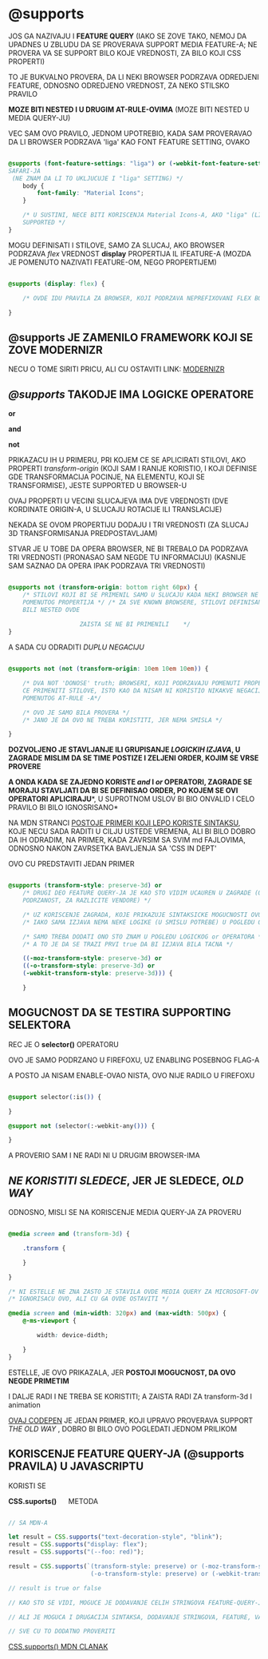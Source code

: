# @supports

JOS GA NAZIVAJU I **FEATURE QUERY** (IAKO SE ZOVE TAKO, NEMOJ DA UPADNES U ZBLUDU DA SE PROVERAVA SUPPORT MEDIA FEATURE-A; NE PROVERA VA SE SUPPORT BILO KOJE VREDNOSTI, ZA BILO KOJI CSS PROPERTI)

TO JE BUKVALNO PROVERA, DA LI NEKI BROWSER PODRZAVA ODREDJENI FEATURE, ODNOSNO ODREDJENO VREDNOST, ZA NEKO STILSKO PRAVILO

**MOZE BITI NESTED I U DRUGIM AT-RULE-OVIMA** (MOZE BITI NESTED U MEDIA QUERY-JU)

VEC SAM OVO PRAVILO, JEDNOM UPOTREBIO, KADA SAM PROVERAVAO DA LI BROWSER PODRZAVA 'liga' KAO FONT FEATURE SETTING, OVAKO

```CSS

@supports (font-feature-settings: "liga") or (-webkit-font-feature-settings: "liga") { /* DRUGI FEATURE SE TICE SAFARI-JA, ALI KAZU DA SAFARI LAZE DA OVAJ FEATURE IMA SVE SETTINGSE, U SLUCAJU
SAFARI-JA
 (NE ZNAM DA LI TO UKLJUCUJE I "liga" SETTING) */
    body {
        font-family: "Material Icons";
    }

    /* U SUSTINI, NECE BITI KORISCENJA Material Icons-A, AKO "liga" (LIGATURE) FONT FEATURE SETTING NIJE
    SUPPORTED */
}

```

MOGU DEFINISATI I STILOVE, SAMO ZA SLUCAJ, AKO BROWSER PODRZAVA *flex* VREDNOST **display** PROPERTIJA IL IFEATURE-A (MOZDA JE POMENUTO NAZIVATI FEATURE-OM, NEGO PROPERTIJEM)

```CSS

@supports (display: flex) {

    /* OVDE IDU PRAVILA ZA BROWSER, KOJI PODRZAVA NEPREFIXOVANI FLEX BOX */

}

```

## @supports JE ZAMENILO FRAMEWORK KOJI SE ZOVE MODERNIZR

NECU O TOME SIRITI PRICU, ALI CU OSTAVITI LINK: [MODERNIZR](https://modernizr.com)

## *@supports* TAKODJE IMA LOGICKE OPERATORE

**or**

**and**

**not**

PRIKAZACU IH U PRIMERU, PRI KOJEM CE SE APLICIRATI STILOVI, AKO PROPERTI *transform-origin* (KOJI SAM I RANIJE KORISTIO, I KOJI DEFINISE GDE TRANSFORMACIJA POCINJE, NA ELEMENTU, KOJI SE TRANSFORMISE), JESTE SUPPORTED U BROWSER-U

OVAJ PROPERTI U VECINI SLUCAJEVA IMA DVE VREDNOSTI (DVE KORDINATE ORIGIN-A, U SLUCAJU ROTACIJE ILI TRANSLACIJE)

NEKADA SE OVOM PROPERTIJU DODAJU I TRI VREDNOSTI (ZA SLUCAJ 3D TRANSFORMISANJA PREDPOSTAVLJAM)

STVAR JE U TOBE DA OPERA BROWSER, NE BI TREBALO DA PODRZAVA TRI VREDNOSTI (PRONASAO SAM NEGDE TU INFORMACIJU) (KASNIJE SAM SAZNAO DA OPERA IPAK PODRZAVA TRI VREDNOSTI)

```CSS

@supports not (transform-origin: bottom right 60px) {
    /* STILOVI KOJI BI SE PRIMENIL SAMO U SLUCAJU KADA NEKI BROWSER NE PODRZAVA TRI VREDNOSTI 
    POMENUTOG PROPERTIJA */ /* ZA SVE KNOWN BROWSERE, STILOVI DEFINISANI ZA SELEKTORE, KOJI BI
    BILI NESTED OVDE
    
                    ZAISTA SE NE BI PRIMENILI    */
}

```

A SADA CU ODRADITI *DUPLU NEGACIJU*

```CSS

@supports not (not (transform-origin: 10em 10em 10em)) {

    /* DVA NOT 'DONOSE' truth; BROWSERI, KOJI PODRZAVAJU POMENUTI PROPERTI SA TRI VREDNOSTI 
    CE PRIMENITI STILOVE, ISTO KAO DA NISAM NI KORISTIO NIKAKVE NEGACIJE PRILIKOM DEFINISANJA
    POMENUTOG AT-RULE -A*/

    /* OVO JE SAMO BILA PROVERA */
    /* JANO JE DA OVO NE TREBA KORISTITI, JER NEMA SMISLA */

}

```

**DOZVOLJENO JE STAVLJANJE ILI GRUPISANJE *LOGICKIH IZJAVA*, U ZAGRADE**
**MISLIM DA SE TIME POSTIZE I ZELJENI ORDER, KOJIM SE VRSE PROVERE**

**A ONDA KADA SE ZAJEDNO KORISTE *and* I *or* OPERATORI, ZAGRADE SE MORAJU STAVLJATI DA BI SE DEFINISAO ORDER, PO KOJEM SE OVI OPERATORI APLICIRAJU***, U SUPROTNOM USLOV BI BIO ONVALID I CELO PRAVILO BI BILO IGNOSRISANO*

NA MDN STRANCI [POSTOJE PRIMERI KOJI LEPO KORISTE SINTAKSU](https://developer.mozilla.org/en-US/docs/Web/CSS/@supports#Formal_syntax), KOJE NECU SADA RADITI U CILJU USTEDE VREMENA, ALI BI BILO DOBRO DA IH ODRADIM, NA PRIMER, KADA ZAVRSIM SA SVIM md FAJLOVIMA, ODNOSNO NAKON ZAVRSETKA BAVLJENJA SA 'CSS IN DEPT'

OVO CU PREDSTAVITI JEDAN PRIMER

```CSS

@supports (transform-style: preserve-3d) or
    /* DRUGI DEO FEATURE QUERY-JA JE KAO STO VIDIM UCAUREN U ZAGRADE (OVIM SE KONKRETNO ISPITUJE
    PODRZANOST, ZA RAZLICITE VENDORE) */

    /* UZ KORISCENJE ZAGRADA, KOJE PRIKAZUJE SINTAKSICKE MOGUCNOSTI OVOG FEATURE QUERY-JA */
    /* IAKO SAMA IZJAVA NEMA NEKE LOGIKE (U SMISLU POTREBE) U POGLEDU ORDERA PROVERE */

    /* SAMO TREBA DODATI ONO STO ZNAM U POGLEDU LOGICKOG or OPERATORA */
    /* A TO JE DA SE TRAZI PRVI true DA BI IZJAVA BILA TACNA */

    ((-moz-transform-style: preserve-3d) or
    ((-o-transform-style: preserve-3d) or
    (-webkit-transform-style: preserve-3d))) {

    }

```

## MOGUCNOST DA SE TESTIRA SUPPORTING SELEKTORA

REC JE O **selector()** OPERATORU

OVO JE SAMO PODRZANO U FIREFOXU, UZ ENABLING POSEBNOG FLAG-A

A POSTO JA NISAM ENABLE-OVAO NISTA, OVO NIJE RADILO U FIREFOXU

```CSS

@support selector(:is()) {

}

@support not (selector(:-webkit-any())) {

}

```

A PROVERIO SAM I NE RADI NI U DRUGIM BROWSER-IMA

## *NE KORISTITI SLEDECE*, JER JE SLEDECE, *OLD WAY*

ODNOSNO, MISLI SE NA KORISCENJE MEDIA QUERY-JA ZA PROVERU 

```CSS

@media screen and (transform-3d) {

    .transform {

    }

}

/* NI ESTELLE NE ZNA ZASTO JE STAVILA OVDE MEDIA QUERY ZA MICROSOFT-OV VIEWPORT */
/* IGNORISACU OVO, ALI CU GA OVDE OSTAVITI */

@media screen and (min-width: 320px) and (max-width: 500px) {
    @-ms-viewport {

        width: device-didth;

    }
}

```

ESTELLE, JE OVO PRIKAZALA, JER **POSTOJI MOGUCNOST, DA OVO NEGDE PRIMETIM**

I DALJE RADI I NE TREBA SE KORISTITI; A ZAISTA RADI ZA transform-3d I animation

[OVAJ CODEPEN](https://codepen.io/estelle/pen/ihsny) JE JEDAN PRIMER, KOJI UPRAVO PROVERAVA SUPPORT *THE OLD WAY* , DOBRO BI BILO OVO POGLEDATI JEDNOM PRILIKOM

## KORISCENJE FEATURE QUERY-JA (@supports PRAVILA) U JAVASCRIPTU

KORISTI SE

**CSS.suports()** &nbsp;&nbsp;&nbsp;&nbsp; METODA


```JAVASCRIPT

// SA MDN-A

let result = CSS.supports("text-decoration-style", "blink");
result = CSS.supports("display: flex");
result = CSS.supports("(--foo: red)");

result = CSS.supports(`(transform-style: preserve) or (-moz-transform-style: preserve) or
                       (-o-transform-style: preserve) or (-webkit-transform-style: preserve)`);

// result is true or false

// KAO STO SE VIDI, MOGUCE JE DODAVANJE CELIH STRINGOVA FEATURE-QUERY-JA

// ALI JE MOGUCA I DRUGACIJA SINTAKSA, DODAVANJE STRINGOVA, FEATURE, VALUE, KAO ARGUMENTA

// SVE CU TO DODATNO PROVERITI

```

[CSS.supports() MDN CLANAK](https://developer.mozilla.org/en-US/docs/Web/API/CSS/supports)